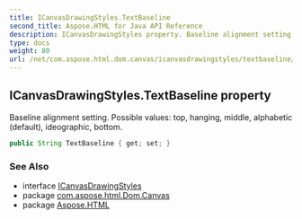```yaml
---
title: ICanvasDrawingStyles.TextBaseline
second_title: Aspose.HTML for Java API Reference
description: ICanvasDrawingStyles property. Baseline alignment setting. Possible values top hanging middle alphabetic default ideographic bottom
type: docs
weight: 80
url: /net/com.aspose.html.dom.canvas/icanvasdrawingstyles/textbaseline/
---
```

## ICanvasDrawingStyles.TextBaseline property

Baseline alignment setting. Possible values: top, hanging, middle, alphabetic (default), ideographic, bottom.

```java
public String TextBaseline { get; set; }
```

### See Also

* interface [ICanvasDrawingStyles](../)
* package [com.aspose.html.Dom.Canvas](../../icanvasdrawingstyles/)
* package [Aspose.HTML](../../../)
